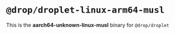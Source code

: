 # `@drop/droplet-linux-arm64-musl`

This is the **aarch64-unknown-linux-musl** binary for `@drop/droplet`
